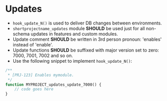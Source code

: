 # Updates

* `hook_update_N()` is used to deliver DB changes between environments.
* `shortprojectname_updates` module **SHOULD** be used just for all non-schema updates in features and custom modules.
* Update comment **SHOULD** be written in 3rd person pronoun: 'enables' instead of 'enable'.
* Update functions **SHOULD** be suffixed with major version set to zero: 7000, 7001, 7002 and so on.
* Use the following snippet to implement `hook_update_N()`:

```php
/**
 * [PRJ-123] Enables mymodule.
 */
function MYPROJECT_updates_update_7000() {
	// code goes here
}
```
